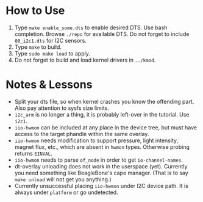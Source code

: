 How to Use
==========

1. Type `make enable_some.dts` to enable desired DTS.
   Use bash completion.
   Browse `./repo` for available DTS.
   Do not forget to include `00_i2c1.dts` for I2C sensors.
1. Type `make` to build.
1. Type `sudo make load` to apply.
1. Do not forget to build and load kernel drivers in `../kmod`.

Notes & Lessons
===============
* Split your dts file, so when kernel crashes you know the offending part.
  Also pay attention to sysfs size limits.
* `i2c_arm` is no longer a thing, it is probably left-over in the tutorial. Use `i2c1`.
* `iio-hwmon` can be included at any place in the device tree,
  but must have access to the target phandle within the same overlay.
* `iio-hwmon` needs modification to support pressure, light intensity, magnet flux, etc.,
  which are absent in `hwmon` types. Otherwise probing returns `EINVAL`.
* `iio-hwmon` needs to parse `of_node` in order to get `io-channel-names`.
* dt-overlay unloading does not work in the userspace (yet).
  Currently you need something like BeagleBone's cape manager.
  (That is to say `make unload` will not get you anything.)
* Currently unsuccessful placing `iio-hwmon` under I2C device path.
  It is always under `platform` or go undetected.
